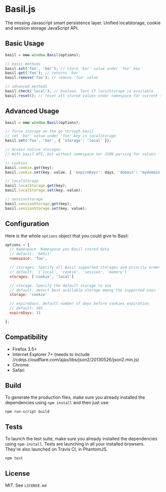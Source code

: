 # Basil.js

The missing Javascript smart persistence layer.
Unified localstorage, cookie and session storage JavaScript API.


## Basic Usage

```javascript
basil = new window.Basil(options);

// basic methods
basil.set('foo', 'bar'); // store 'bar' value under 'foo' key
basil.get('foo'); // returns 'bar'
basil.remove('foo'); // remove 'foo' value

// advanced methods
basil.check('local'); // boolean. Test if localStorage is available
basil.reset(); // reset all stored values under namespace for current storage
```


## Advanced Usage

```javascript
basil = new window.Basil(options);

// force storage on the go through basil
// set 'bar' value under 'foo' key in localStorage
basil.set('foo', 'bar', { 'storage': 'local' });

// Access native storages
// With basil API, but without namespace nor JSON parsing for values

// cookies
basil.cookie.get(key);
basil.cookie.set(key, value, { 'expireDays': days, 'domain': 'mydomain.com' });

// localStorage
basil.localStorage.get(key);
basil.localStorage.set(key, value);

// sessionStorage
basil.sessionStorage.get(key);
basil.sessionStorage.set(key, value);
```


## Configuration

Here is the whole `options` object that you could give to Basil:

```javascript
options = {
  // Namespace. Namespace you Basil stored data
  // default: 'b45i1'
  namespace: 'foo',

  // storages. Specify all Basil supported storages and priority order
  // default: `['local', 'cookie', 'session', 'memory']`
  storages: ['cookie', 'local']

  // storage. Specify the default storage to use
  // default: detect best available storage among the supported ones
  storage: 'cookie'

  // expireDays. Default number of days before cookies expiration
  // default: 365
  expireDays: 31

};
```

## Compatibility

- Firefox 3.5+
- Internet Explorer 7+ (needs to include //cdnjs.cloudflare.com/ajax/libs/json2/20130526/json2.min.js)
- Chrome
- Safari


## Build

To generate the production files, make sure you already installed the dependencies using ````npm install```` and then just use:

````
npm run-script build
````

## Tests

To launch the test suite, make sure you already installed the dependencies using ````npm-install````.
Tests are launching in all your installed browsers. They're also launched on Travis CI, in PhantomJS.

````
npm test
````

## License

MIT. See `LICENSE.md`
